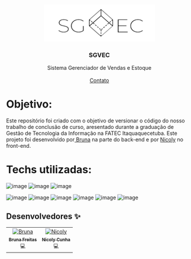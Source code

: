<p align="center">
  <a href="http://www.freepik.com">
    <img src="SGVEC/images/logo.png" alt="Logo" width="300" height="100">
  </a>

  <h3 align="center">SGVEC</h3>

  <p align="center">
    Sistema Gerenciador de Vendas e Estoque
       <br />
    <br />
    <a href="https://www.linkedin.com/in/nicoly-oliveira-da-cunha/">Contato</a>
  </p>
</p>

# Objetivo:
Este repositório foi criado com o objetivo de versionar o código do nosso trabalho de conclusão de curso, aresentado durante a graduação 
de Gestão de Tecnologia da Informação na FATEC Itaquaquecetuba. Este projeto foi desenvolvido por<a href="https://github.com/brunafreit4s"> Bruna</a> 
na parte do back-end e por <a href="https://github.com/nicolycunha">Nicoly</a> no front-end.

# Techs utilizadas: 
  ![image](https://github.com/brunafreit4s/SGVEC/assets/32462617/4936a69a-3106-4575-8c64-b87ad44379a2)
  ![image](https://github.com/brunafreit4s/SGVE/assets/32462617/75c036bf-ce10-4880-b3d9-b895124a0b85)
  ![image](https://github.com/brunafreit4s/DemoWebCam/assets/32462617/0898393a-b731-453b-a740-743cade9fa88)
  
  ![image](https://github.com/brunafreit4s/SGVE/assets/32462617/8b9d997d-9afa-40b9-ae57-be2e815597a4)
  ![image](https://github.com/brunafreit4s/SGVEC/assets/32462617/d9535f5c-4d47-421c-943e-23653fbcec23)
  ![image](https://github.com/brunafreit4s/SGVE/assets/32462617/de34452c-3fcc-4354-a02f-07704680e234)
  ![image](https://github.com/brunafreit4s/SGVEC/assets/32462617/d36f52b1-31ff-4f36-a386-ed2133af3bf8)
  ![image](https://github.com/brunafreit4s/DemoWebCam/assets/32462617/b805300e-8f95-41b9-beab-884297ba18ff)
  ![image](https://github.com/brunafreit4s/DemoWebCam/assets/32462617/616d31b4-3ac9-4a3f-a4dc-6f0b230f52ec)
  

## Desenvolvedores ✨
<table>
  <tr>
    <td align="center"><a href="https://github.com/brunafreit4s"><img src="https://avatars.githubusercontent.com/u/32462617?s=400&u=ce6a3aba72765303f7cede1e8b096ec49090ffec&v=4" width="100px;" alt="Bruna"/><br /><sub><b>Bruna Freitas</b></sub></a><br />💻</a></td>
    <td align="center"><a href="https://github.com/nicolycunha"><img src="https://avatars.githubusercontent.com/u/79459114?v=4" width="100px;" alt="Nicoly"/><br /><sub><b>Nicoly Cunha</b></sub></a><br />💻</a></td>
  </tr>
</table>
